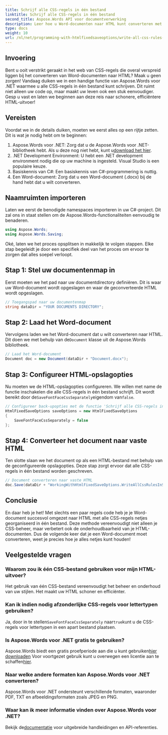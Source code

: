 ```yaml
---
title: Schrijf alle CSS-regels in één bestand
linktitle: Schrijf alle CSS-regels in één bestand
second_title: Aspose.Words API voor documentverwerking
description: Leer hoe u Word-documenten naar HTML kunt converteren met Aspose.Words voor .NET, met alle CSS-regels in één bestand voor overzichtelijkere code en eenvoudiger onderhoud.
type: docs
weight: 10
url: /nl/net/programming-with-htmlfixedsaveoptions/write-all-css-rules-in-single-file/
---
```

## Invoering

Bent u ooit verstrikt geraakt in het web van CSS-regels die overal verspreid liggen bij het converteren van Word-documenten naar HTML? Maak u geen zorgen! Vandaag duiken we in een handige functie van Aspose.Words voor .NET waarmee u alle CSS-regels in één bestand kunt schrijven. Dit ruimt niet alleen uw code op, maar maakt uw leven ook een stuk eenvoudiger. Gesp u vast en laten we beginnen aan deze reis naar schonere, efficiëntere HTML-uitvoer!

## Vereisten

Voordat we in de details duiken, moeten we eerst alles op een rijtje zetten. Dit is wat je nodig hebt om te beginnen:

1.  Aspose.Words voor .NET: Zorg dat u de Aspose.Words voor .NET-bibliotheek hebt. Als u deze nog niet hebt, kunt u[download het hier](https://releases.aspose.com/words/net/).
2. .NET Development Environment: U hebt een .NET development environment nodig die op uw machine is ingesteld. Visual Studio is een populaire keuze.
3. Basiskennis van C#: Een basiskennis van C#-programmering is nuttig.
4. Een Word-document: Zorg dat u een Word-document (.docx) bij de hand hebt dat u wilt converteren.

## Naamruimten importeren

Laten we eerst de benodigde namespaces importeren in uw C#-project. Dit zal ons in staat stellen om de Aspose.Words-functionaliteiten eenvoudig te benaderen.

```csharp
using Aspose.Words;
using Aspose.Words.Saving;
```

Oké, laten we het proces opsplitsen in makkelijk te volgen stappen. Elke stap begeleidt je door een specifiek deel van het proces om ervoor te zorgen dat alles soepel verloopt.

## Stap 1: Stel uw documentenmap in

Eerst moeten we het pad naar uw documentdirectory definiëren. Dit is waar uw Word-document wordt opgeslagen en waar de geconverteerde HTML wordt opgeslagen.

```csharp
// Toegangspad naar uw documentenmap
string dataDir = "YOUR DOCUMENTS DIRECTORY";
```

## Stap 2: Laad het Word-document

 Vervolgens laden we het Word-document dat u wilt converteren naar HTML. Dit doen we met behulp van de`Document` klasse uit de Aspose.Words bibliotheek.

```csharp
// Laad het Word-document
Document doc = new Document(dataDir + "Document.docx");
```

## Stap 3: Configureer HTML-opslagopties

 Nu moeten we de HTML-opslagopties configureren. We willen met name de functie inschakelen die alle CSS-regels in één bestand schrijft. Dit wordt bereikt door de`SaveFontFaceCssSeparately`eigendom van`false`.

```csharp
// Configureer back-upopties met de functie 'Schrijf alle CSS-regels in één bestand'
HtmlFixedSaveOptions saveOptions = new HtmlFixedSaveOptions 
{ 
    SaveFontFaceCssSeparately = false 
};
```

## Stap 4: Converteer het document naar vaste HTML

Ten slotte slaan we het document op als een HTML-bestand met behulp van de geconfigureerde opslagopties. Deze stap zorgt ervoor dat alle CSS-regels in één bestand worden geschreven.

```csharp
// Document converteren naar vaste HTML
doc.Save(dataDir + "WorkingWithHtmlFixedSaveOptions.WriteAllCssRulesInSingleFile.html", saveOptions);
```

## Conclusie

En daar heb je het! Met slechts een paar regels code heb je je Word-document succesvol omgezet naar HTML met alle CSS-regels netjes georganiseerd in één bestand. Deze methode vereenvoudigt niet alleen je CSS-beheer, maar verbetert ook de onderhoudbaarheid van je HTML-documenten. Dus de volgende keer dat je een Word-document moet converteren, weet je precies hoe je alles netjes kunt houden!

## Veelgestelde vragen

### Waarom zou ik één CSS-bestand gebruiken voor mijn HTML-uitvoer?
Het gebruik van één CSS-bestand vereenvoudigt het beheer en onderhoud van uw stijlen. Het maakt uw HTML schoner en efficiënter.

### Kan ik indien nodig afzonderlijke CSS-regels voor lettertypen gebruiken?
 Ja, door in te stellen`SaveFontFaceCssSeparately` naar`true`kunt u de CSS-regels voor lettertypen in een apart bestand plaatsen.

### Is Aspose.Words voor .NET gratis te gebruiken?
 Aspose.Words biedt een gratis proefperiode aan die u kunt gebruiken[hier downloaden](https://releases.aspose.com/) Voor voortgezet gebruik kunt u overwegen een licentie aan te schaffen[hier](https://purchase.aspose.com/buy).

### Naar welke andere formaten kan Aspose.Words voor .NET converteren?
Aspose.Words voor .NET ondersteunt verschillende formaten, waaronder PDF, TXT en afbeeldingsformaten zoals JPEG en PNG.

### Waar kan ik meer informatie vinden over Aspose.Words voor .NET?
 Bekijk de[documentatie](https://reference.aspose.com/words/net/) voor uitgebreide handleidingen en API-referenties.
